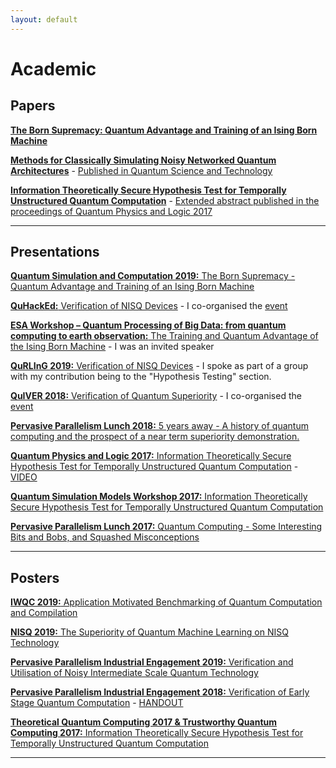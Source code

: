 ```yaml
---
layout: default
---
```


# Academic

## Papers

[**The Born Supremacy: Quantum Advantage and Training of an Ising Born Machine**](https://arxiv.org/abs/1904.02214)

[**Methods for Classically Simulating Noisy Networked Quantum Architectures**](https://arxiv.org/abs/1803.04167) - [Published in Quantum Science and Technology](https://doi.org/10.1088/2058-9565/ab54a4)

[**Information Theoretically Secure Hypothesis Test for Temporally Unstructured Quantum Computation**](https://arxiv.org/abs/1704.01998) - [Extended abstract published in the proceedings of Quantum Physics and Logic 2017](http://eptcs.web.cse.unsw.edu.au/paper.cgi?QPL2017.14)

***

## Presentations

[**Quantum Simulation and Computation 2019:** The Born Supremacy - Quantum Advantage and Training of an Ising Born Machine]({{"/assets/QSC2019.pdf"}})

[**QuHackEd:** Verification of NISQ Devices]({{"/assets/QuHackEd2019.pdf"}}) - I co-organised the [event](https://www.quhacked.com/)

[**ESA Workshop – Quantum Processing of Big Data: from quantum computing to earth observation:** The Training and Quantum Advantage of the Ising Born Machine]({{"assets/QIM_ESA_2019.pdf"}}) - I was an invited speaker

[**QuRLInG 2019:** Verification of NISQ Devices]({{"assets/Verification_of_NISQ_Devices.pdf"}}) - I spoke as part of a group with my contribution being to the "Hypothesis Testing" section.

[**QuIVER 2018:** Verification of Quantum Superiority]({{"assets/QuIVER.pdf"}}) - I co-organised the [event](https://danielmills390.wixsite.com/quiver)

[**Pervasive Parallelism Lunch 2018:** 5 years away - A history of quantum computing and the prospect of a near term superiority demonstration.]({{"/assets/PPAR2018.pdf"}})

[**Quantum Physics and Logic 2017:** Information Theoretically Secure Hypothesis Test for Temporally Unstructured Quantum Computation]({{"/assets/QPL2017.pdf"}}) - [VIDEO](https://www.youtube.com/watch?v=vJGd3oCR7fc&index=12&list=PLSDabBQOlXxT4VtPXdKPCzMyt8NpTdh35)

[**Quantum Simulation Models Workshop 2017:** Information Theoretically Secure Hypothesis Test for Temporally Unstructured Quantum Computation]({{"/assets/QSMW2017.pdf"}})

[**Pervasive Parallelism Lunch 2017:** Quantum Computing - Some Interesting Bits and Bobs, and Squashed Misconceptions]({{"/assets/PPAR2017.pdf"}})

***

## Posters

[**IWQC 2019:** Application Motivated Benchmarking of Quantum Computation and Compilation]({{"/assets/IWQC2019.pdf"}})

[**NISQ 2019:** The Superiority of Quantum Machine Learning on NISQ Technology]({{"/assets/NISQ2019.pdf"}})

[**Pervasive Parallelism Industrial Engagement 2019:** Verification and Utilisation of Noisy Intermediate Scale Quantum Technology]({{"/assets/iee_2019.pdf"}})

[**Pervasive Parallelism Industrial Engagement 2018:** Verification of Early Stage Quantum Computation]({{"/assets/iee_2018.pdf"}}) - [HANDOUT]({{"/assets/iee_2018_handout.pdf"}})

[**Theoretical Quantum Computing 2017 & Trustworthy Quantum Computing 2017:** Information Theoretically Secure Hypothesis Test for Temporally Unstructured Quantum Computation]({{"/assets/TQC2017.pdf"}})

***
